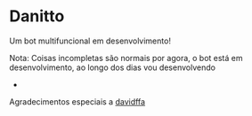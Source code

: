 # Danitto
Um bot multifuncional em desenvolvimento!

Nota: Coisas incompletas são normais por agora, o bot está em desenvolvimento, ao longo dos dias vou desenvolvendo

-
Agradecimentos especiais a [davidffa](https://github.com/davidffa)
